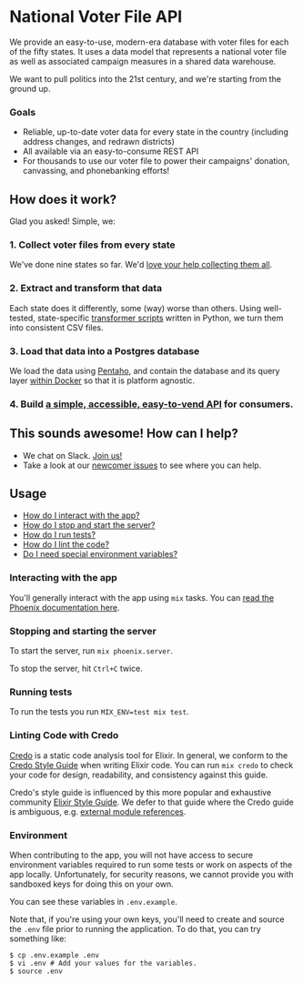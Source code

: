 # National Voter File API

We provide an easy-to-use, modern-era database with voter files for each of the fifty states. It uses a data model that represents a national voter file as well as associated campaign measures in a shared data warehouse.

We want to pull politics into the 21st century, and we're starting from the ground up.

### Goals

* Reliable, up-to-date voter data for every state in the country (including address changes, and redrawn districts)
* All available via an easy-to-consume REST API
* For thousands to use our voter file to power their campaigns' donation, canvassing, and phonebanking efforts!

## How does it work?

Glad you asked! Simple, we:

### 1. Collect voter files from every state

We've done nine states so far. We'd [love your help collecting them all](https://trello.com/b/IlZkwYc0/national-voter-file-states-pipeline).

### 2. Extract and transform that data

Each state does it differently, some (way) worse than others. Using well-tested, state-specific [transformer scripts](src/python/national_voter_file/transformers/README.md) written in Python, we turn them into consistent CSV files.

### 3. Load that data into a Postgres database

We load the data using [Pentaho](tools/README.md), and contain the database and its query layer [within Docker](docker/README.md) so that it is platform agnostic.

### 4. Build [a simple, accessible, easy-to-vend API](https://github.com/national-voter-file/national-voter-file-api) for consumers.

## This sounds awesome! How can I help?

* We chat on Slack. [Join us!](https://airtable.com/shraBEItZa0sYiMB0)
* Take a look at our [newcomer issues](https://github.com/national-voter-file/national-voter-file/projects/1) to see where you can help.

## Usage

- [How do I interact with the app?](#interacting-with-the-app)
- [How do I stop and start the server?](#stopping-and-starting-the-server)
- [How do I run tests?](#running-tests)
- [How do I lint the code?](#linting-code-with-credo)
- [Do I need special environment variables?](#environment)

### Interacting with the app

You'll generally interact with the app using `mix` tasks. You can [read the Phoenix documentation here](http://www.phoenixframework.org/docs/mix-tasks).

### Stopping and starting the server

To start the server, run `mix phoenix.server`.

To stop the server, hit `Ctrl+C` twice.

### Running tests

To run the tests you run `MIX_ENV=test mix test`.

### Linting Code with Credo

[Credo](https://github.com/rrrene/credo) is a static code analysis tool for Elixir. In general, we conform to the [Credo Style Guide](https://github.com/rrrene/elixir-style-guide) when writing Elixir code. You can run `mix credo` to check your code for design, readability, and consistency against this guide.

Credo's style guide is influenced by this more popular and exhaustive community [Elixir Style Guide](https://github.com/levionessa/elixir_style_guide). We defer to that guide where the Credo guide is ambiguous, e.g. [external module references](https://github.com/levionessa/elixir_style_guide#modules).

### Environment

When contributing to the app, you will not have access to secure environment variables required to run some tests or work on aspects of the app locally. Unfortunately, for security reasons, we cannot provide you with sandboxed keys for doing this on your own.

You can see these variables in `.env.example`.

Note that, if you're using your own keys, you'll need to create and source the `.env` file prior to running the application. To do that, you can try something like:

```
$ cp .env.example .env
$ vi .env # Add your values for the variables.
$ source .env
```
